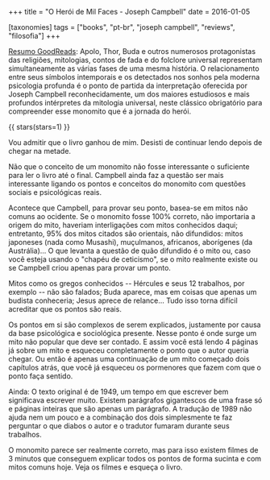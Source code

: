 +++
title = "O Herói de Mil Faces - Joseph Campbell"
date = 2016-01-05

[taxonomies]
tags = ["books", "pt-br", "joseph campbell", "reviews", "filosofia"]
+++

[Resumo GoodReads](https://www.goodreads.com/book/show/6406621-o-her-i-de-mil-faces):
Apolo, Thor, Buda e outros numerosos protagonistas das religiões, mitologias,
contos de fada e do folclore universal representam simultaneamente as várias
fases de uma mesma história. O relacionamento entre seus símbolos intemporais
e os detectados nos sonhos pela moderna psicologia profunda é o ponto de
partida da interpretação oferecida por Joseph Campbell reconhecidamente, um
dos maiores estudiosos e mais profundos intérpretes da mitologia universal,
neste clássico obrigatório para compreender esse monomito que é a jornada do
herói.

<!-- more -->

{{ stars(stars=1) }}

Vou admitir que o livro ganhou de mim. Desisti de continuar lendo depois de
chegar na metade.

Não que o conceito de um monomito não fosse interessante o suficiente para ler
o livro até o final. Campbell ainda faz a questão ser mais interessante
ligando os pontos e conceitos do monomito com questões sociais e psicológicas
reais.

Acontece que Campbell, para provar seu ponto, basea-se em mitos não comuns ao
ocidente. Se o monomito fosse 100% correto, não importaria a origem do mito,
haveriam interligações com mitos conhecidos daqui; entretanto, 95% dos mitos
citados são orientais, não difundidos: mitos japoneses (nada como Musashi),
muçulmanos, africanos, aborígenes (da Austrália)... O que levanta a questão de
quão difundido é o mito ou, caso você esteja usando o "chapéu de ceticismo",
se o mito realmente existe ou se Campbell criou apenas para provar um ponto.

Mitos como os gregos conhecidos -- Hércules e seus 12 trabalhos, por exemplo
-- não são falados; Buda aparece, mas em coisas que apenas um budista
conheceria; Jesus aprece de relance... Tudo isso torna difícil acreditar que
os pontos são reais.

Os pontos em si são complexos de serem explicados, justamente por causa da
base psicológica e sociológica presente. Nesse ponto é onde surge um mito não
popular que deve ser contado. E assim você está lendo 4 páginas já sobre um
mito e esqueceu completamente o ponto que o autor queria chegar. Ou então é
apenas uma continuação de um mito começado dois capítulos atrás, que você já
esqueceu os pormenores que fazem com que o ponto faça sentido.

Ainda: O texto original é de 1949, um tempo em que escrever bem significava
escrever muito. Existem parágrafos gigantescos de uma frase só e páginas
inteiras que são apenas um parágrafo. A tradução de 1989 não ajuda nem um
pouco e a combinação dos dois simplesmente te faz perguntar o que diabos o
autor e o tradutor fumaram durante seus trabalhos.

O monomito parece ser realmente correto, mas para isso existem filmes de 3
minutos que conseguem explicar todos os pontos de forma sucinta e com mitos
comuns hoje. Veja os filmes e esqueça o livro.
